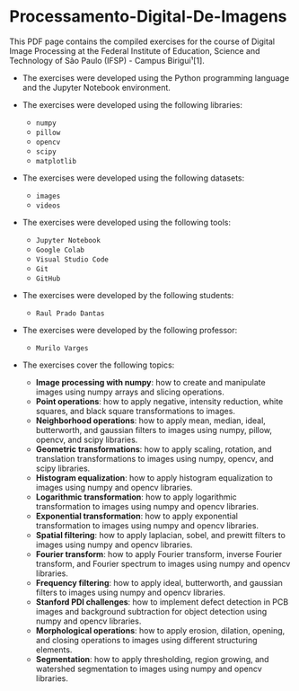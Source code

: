 ﻿# Processamento-Digital-De-Imagens

This PDF page contains the compiled exercises for the course of Digital Image Processing at the Federal Institute of Education, Science and Technology of São Paulo (IFSP) - Campus Birigui¹[1].

- The exercises were developed using the Python programming language and the Jupyter Notebook environment.
- The exercises were developed using the following libraries:

  - `numpy`
  - `pillow`
  - `opencv`
  - `scipy`
  - `matplotlib`

- The exercises were developed using the following datasets:

  - `images`
  - `videos`

- The exercises were developed using the following tools:

  - `Jupyter Notebook`
  - `Google Colab`
  - `Visual Studio Code`
  - `Git`
  - `GitHub`

- The exercises were developed by the following students:

  - `Raul Prado Dantas`

- The exercises were developed by the following professor:
  - `Murilo Varges`
- The exercises cover the following topics:

  - **Image processing with numpy**: how to create and manipulate images using numpy arrays and slicing operations.
  - **Point operations**: how to apply negative, intensity reduction, white squares, and black square transformations to images.
  - **Neighborhood operations**: how to apply mean, median, ideal, butterworth, and gaussian filters to images using numpy, pillow, opencv, and scipy libraries.
  - **Geometric transformations**: how to apply scaling, rotation, and translation transformations to images using numpy, opencv, and scipy libraries.
  - **Histogram equalization**: how to apply histogram equalization to images using numpy and opencv libraries.
  - **Logarithmic transformation**: how to apply logarithmic transformation to images using numpy and opencv libraries.
  - **Exponential transformation**: how to apply exponential transformation to images using numpy and opencv libraries.
  - **Spatial filtering**: how to apply laplacian, sobel, and prewitt filters to images using numpy and opencv libraries.
  - **Fourier transform**: how to apply Fourier transform, inverse Fourier transform, and Fourier spectrum to images using numpy and opencv libraries.
  - **Frequency filtering**: how to apply ideal, butterworth, and gaussian filters to images using numpy and opencv libraries.
  - **Stanford PDI challenges**: how to implement defect detection in PCB images and background subtraction for object detection using numpy and opencv libraries.
  - **Morphological operations**: how to apply erosion, dilation, opening, and closing operations to images using different structuring elements.
  - **Segmentation**: how to apply thresholding, region growing, and watershed segmentation to images using numpy and opencv libraries.
